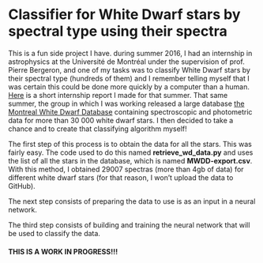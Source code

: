 # Classifier for White Dwarf stars by spectral type using their spectra

This is a fun side project I have. during summer 2016, I had an internship in astrophysics at the Université de Montréal under the supervision of prof. Pierre Bergeron, and one of my tasks was to classify White Dwarf stars by their spectral type (hundreds of them) and I remember telling myself that I was certain this could be done more quickly by a computer than a human. [Here](http://patricebechard.github.io/notes/internship-report) is a short internship report I made for that summer. That same summer, the group in which I was working released a large database [the Montreal White Dwarf Database](http://montrealwhitedwarfdatabase.org/) containing spectroscopic and photometric data for more than 30 000 white dwarf stars. I then decided to take a chance and to create that classifying algorithm myself!

The first step of this process is to obtain the data for all the stars. This was fairly easy. The code used to do this named **retrieve_wd_data.py** and uses the list of all the stars in the database, which is named **MWDD-export.csv**. With this method, I obtained 29007 spectras (more than 4gb of data) for different white dwarf stars (for that reason, I won’t upload the data to GitHub).

The next step consists of preparing the data to use is as an input in a neural network.

The third step consists of building and training the neural network that will be used to classify the data.

#### THIS IS A WORK IN PROGRESS!!!